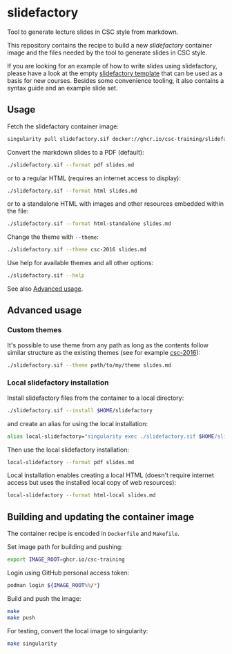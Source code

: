 # slidefactory

Tool to generate lecture slides in CSC style from markdown.

This repository contains the recipe to build a new *slidefactory* container
image and the files needed by the tool to generate slides in CSC style.

If you are looking for an example of how to write slides using slidefactory,
please have a look at the empty
[slidefactory template](https://github.com/csc-training/slidefactory-template)
that can be used as a basis for new courses. Besides some convenience tooling,
it also contains a syntax guide and an example slide set.


## Usage

Fetch the slidefactory container image:
```bash
singularity pull slidefactory.sif docker://ghcr.io/csc-training/slidefactory:2.0.0
```

Convert the markdown slides to a PDF (default):
```bash
./slidefactory.sif --format pdf slides.md
```
or to a regular HTML (requires an internet access to display):
```bash
./slidefactory.sif --format html slides.md
```
or to a standalone HTML with images and other resources embedded within the file:
```bash
./slidefactory.sif --format html-standalone slides.md
```

Change the theme with `--theme`:
```bash
./slidefactory.sif --theme csc-2016 slides.md
```

Use help for available themes and all other options:
```bash
./slidefactory.sif --help
```
See also [Advanced usage](#advanced-usage).


## Advanced usage


### Custom themes

It's possible to use theme from any path as long as the contents
follow similar structure as the existing themes
(see for example [csc-2016](theme/csc-2016)):
```bash
./slidefactory.sif --theme path/to/my/theme slides.md
```

### Local slidefactory installation

Install slidefactory files from the container to a local directory:
```bash
./slidefactory.sif --install $HOME/slidefactory
```
and create an alias for using the local installation:
```bash
alias local-slidefactory="singularity exec ./slidefactory.sif $HOME/slidefactory/convert.py"
```

Then use the local slidefactory installation:
```bash
local-slidefactory --format pdf slides.md
```

Local installation enables creating a local HTML
(doesn't require internet access but uses
the installed local copy of web resources):
```bash
local-slidefactory --format html-local slides.md
```


## Building and updating the container image

The container recipe is encoded in `Dockerfile` and `Makefile`.

Set image path for building and pushing:
```bash
export IMAGE_ROOT=ghcr.io/csc-training
```

Login using GitHub personal access token:
```bash
podman login ${IMAGE_ROOT%%/*}
```

Build and push the image:
```bash
make
make push
```

For testing, convert the local image to singularity:
```bash
make singularity
```
